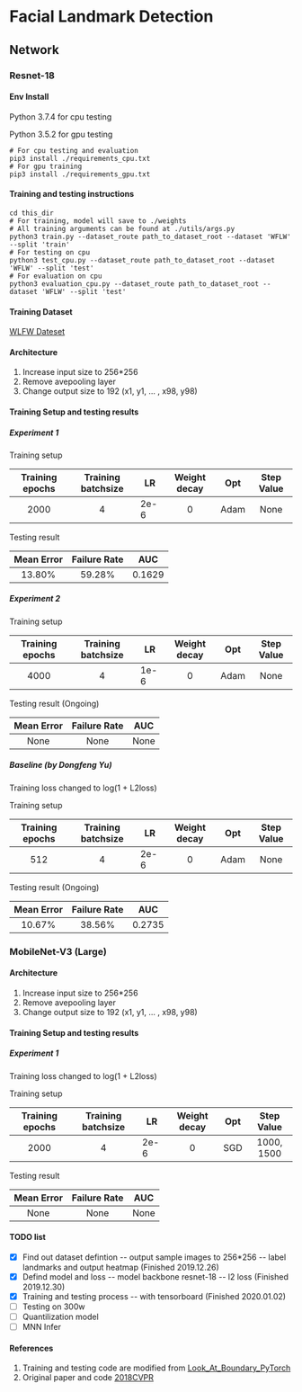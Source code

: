 # Facial Landmark Detection
## Network
### Resnet-18
#### Env Install
Python 3.7.4 for cpu testing

Python 3.5.2 for gpu testing
```shell script
# For cpu testing and evaluation
pip3 install ./requirements_cpu.txt
# For gpu training
pip3 install ./requirements_gpu.txt
```
#### Training and testing instructions
```shell script
cd this_dir
# For training, model will save to ./weights
# All training arguments can be found at ./utils/args.py
python3 train.py --dataset_route path_to_dataset_root --dataset 'WFLW' --split 'train'
# For testing on cpu
python3 test_cpu.py --dataset_route path_to_dataset_root --dataset 'WFLW' --split 'test'
# For evaluation on cpu
python3 evaluation_cpu.py --dataset_route path_to_dataset_root --dataset 'WFLW' --split 'test'
```
#### Training Dataset
[WLFW Dateset](https://wywu.github.io/projects/LAB/WFLW.html)
#### Architecture
1. Increase input size to 256*256
2. Remove avepooling layer
3. Change output size to 192 (x1, y1, ... , x98, y98)
#### Training Setup and testing results
##### Experiment 1

Training setup

| Training epochs | Training batchsize |  LR  | Weight decay | Opt | Step Value |
| :-------------: | :----------------: | ---  | :----------: | --- | :---------: |
| 2000 | 4 | 2e-6 | 0 | Adam | None |

Testing result

| Mean Error | Failure Rate | AUC |
| :-------------: | :----------: | --- |
| 13.80% | 59.28% | 0.1629 |

##### Experiment 2


Training setup

| Training epochs | Training batchsize |  LR  | Weight decay | Opt | Step Value |
| :-------------: | :----------------: | ---  | :----------: | --- | :---------: |
| 4000 | 4 | 1e-6 | 0 | Adam | None |

Testing result (Ongoing)

| Mean Error | Failure Rate | AUC |
| :-------------: | :----------: | --- |
| None | None | None |


##### Baseline (by Dongfeng Yu)
Training loss changed to log(1 + L2loss)

Training setup

| Training epochs | Training batchsize |  LR  | Weight decay | Opt | Step Value |
| :-------------: | :----------------: | ---  | :----------: | --- | :---------: |
| 512 | 4 | 2e-6 | 0 | Adam | None |

Testing result (Ongoing)

| Mean Error | Failure Rate | AUC |
| :-------------: | :----------: | --- |
| 10.67% | 38.56% | 0.2735 |


### MobileNet-V3 (Large)
#### Architecture
1. Increase input size to 256*256
2. Remove avepooling layer
3. Change output size to 192 (x1, y1, ... , x98, y98)
#### Training Setup and testing results
##### Experiment 1
Training loss changed to log(1 + L2loss)

Training setup

| Training epochs | Training batchsize |  LR  | Weight decay | Opt | Step Value |
| :-------------: | :----------------: | ---  | :----------: | --- | :---------: |
| 2000 | 4 | 2e-6 | 0 | SGD | 1000, 1500 |

Testing result

| Mean Error | Failure Rate | AUC |
| :-------------: | :----------: | --- |
| None | None | None |



#### TODO list

- [x] Find out dataset defintion -- output sample images to 256*256 -- label landmarks and output heatmap (Finished 2019.12.26)
- [x] Defind model and loss -- model backbone resnet-18 -- l2 loss (Finished 2019.12.30)
- [x] Training and testing process -- with tensorboard (Finished 2020.01.02)
- [ ] Testing on 300w
- [ ] Quantilization model
- [ ] MNN Infer

#### References
1. Training and testing code are modified from [Look_At_Boundary_PyTorch](https://github.com/facial-landmarks-localization-challenge/Look_At_Boundary_PyTorch)
2. Original paper and code [2018CVPR](https://github.com/wywu/LAB)